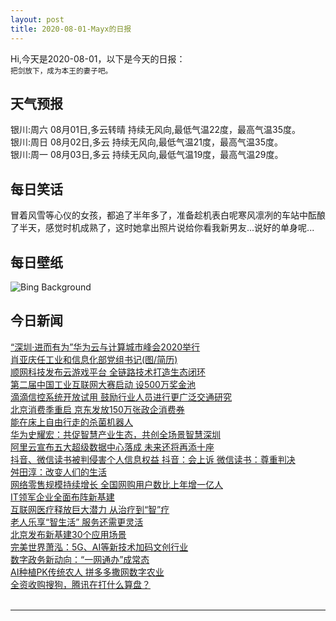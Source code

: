 ```yaml
---
layout: post
title: 2020-08-01-Mayx的日报
---
```


Hi,今天是2020-08-01，以下是今天的日报：<br><small>
把剑放下，成为本王的妻子吧。</small><!--more-->
## 天气预报
银川:周六 08月01日,多云转晴 持续无风向,最低气温22度，最高气温35度。<br>银川:周日 08月02日,多云 持续无风向,最低气温21度，最高气温35度。<br>银川:周一 08月03日,多云 持续无风向,最低气温19度，最高气温29度。
## 每日笑话
冒着风雪等心仪的女孩，都追了半年多了，准备趁机表白呢寒风凛冽的车站中酝酿了半天，感觉时机成熟了，这时她拿出照片说给你看我新男友...说好的单身呢...
## 每日壁纸
![Bing Background](https://cn.bing.com/th?id=OHR.TahoeBeach_EN-US6105713817_1920x1080.jpg&rf=LaDigue_1920x1080.jpg&pid=hp "Sand Harbor, Lake Tahoe Nevada State Park, Nevada (© Mariusz Blach/Getty Images Plus)")
## 今日新闻

[“深圳·进而有为”华为云与计算城市峰会2020举行](http://it.people.com.cn/n1/2020/0729/c1009-31802635.html)   
[肖亚庆任工业和信息化部党组书记(图/简历)](http://it.people.com.cn/n1/2020/0731/c1009-31805732.html)   
[顺网科技发布云游戏平台 全链路技术打造生态闭环](http://it.people.com.cn/n1/2020/0731/c1009-31806066.html)   
[第二届中国工业互联网大赛启动 设500万奖金池](http://it.people.com.cn/n1/2020/0731/c1009-31806014.html)   
[滴滴信控系统开放试用 鼓励行业人员进行更广泛交通研究](http://it.people.com.cn/n1/2020/0731/c1009-31805966.html)   
[北京消费季重启 京东发放150万张政企消费券](http://it.people.com.cn/n1/2020/0731/c1009-31805970.html)   
[能在床上自由行走的杀菌机器人](http://it.people.com.cn/n1/2020/0731/c1009-31805963.html)   
[华为史耀宏：共促智慧产业生态，共创全场景智慧深圳](http://it.people.com.cn/n1/2020/0728/c1009-31801008.html)   
[阿里云宣布五大超级数据中心落成 未来还将再添十座](http://it.people.com.cn/n1/2020/0731/c1009-31805645.html)   
[抖音、微信读书被判侵害个人信息权益 抖音：会上诉 微信读书：尊重判决](http://it.people.com.cn/n1/2020/0731/c1009-31805011.html)   
[舛田淳：改变人们的生活](http://it.people.com.cn/n1/2020/0731/c1009-31804807.html)   
[网络零售规模持续增长 全国网购用户数比上年增一亿人](http://it.people.com.cn/n1/2020/0731/c1009-31804794.html)   
[IT领军企业全面布阵新基建](http://it.people.com.cn/n1/2020/0731/c1009-31804806.html)   
[互联网医疗释放巨大潜力 从治疗到“智”疗](http://it.people.com.cn/n1/2020/0731/c1009-31804792.html)   
[老人乐享“智生活” 服务还需更灵活](http://it.people.com.cn/n1/2020/0731/c1009-31804793.html)   
[北京发布新基建30个应用场景](http://it.people.com.cn/n1/2020/0731/c1009-31804776.html)   
[完美世界萧泓：5G、AI等新技术加码文创行业](http://it.people.com.cn/n1/2020/0731/c1009-31804906.html)   
[数字政务新动向：“一网通办”成常态](http://it.people.com.cn/n1/2020/0731/c1009-31804737.html)   
[AI种植PK传统农人 拼多多撒网数字农业](http://it.people.com.cn/n1/2020/0731/c1009-31804688.html)   
[全资收购搜狗，腾讯在打什么算盘？](http://it.people.com.cn/n1/2020/0731/c1009-31804760.html)   
<br />

***

<small></small>
